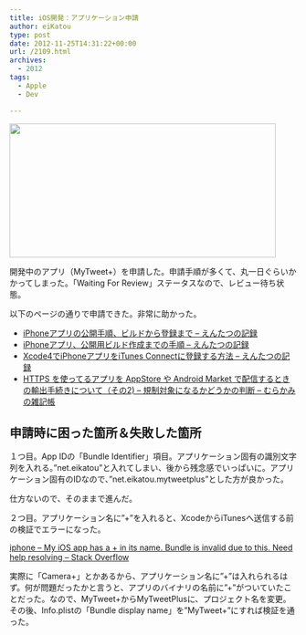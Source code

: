 ```yaml
---
title: iOS開発：アプリケーション申請
author: eiKatou
type: post
date: 2012-11-25T14:31:22+00:00
url: /2109.html
archives:
  - 2012
tags:
  - Apple
  - Dev

---
```

[<img src="/uploads/2012/11/121125-0011.png" alt="" title="121125-0011" width="466" height="235" class="alignnone size-full wp-image-2110" srcset="/uploads/2012/11/121125-0011.png 466w, /uploads/2012/11/121125-0011-300x151.png 300w" sizes="(max-width: 466px) 100vw, 466px" />][1]
  
開発中のアプリ（MyTweet+）を申請した。申請手順が多くて、丸一日ぐらいかかってしまった。「Waiting For Review」ステータスなので、レビュー待ち状態。

以下のページの通りで申請できた。非常に助かった。

  * [iPhoneアプリの公開手順、ビルドから登録まで &#8211; えんたつの記録][2]
  * [iPhoneアプリ、公開用ビルド作成までの手順 &#8211; えんたつの記録][3]
  * [Xcode4でiPhoneアプリをiTunes Connectに登録する方法 &#8211; えんたつの記録][4]
  * [HTTPS を使ってるアプリを AppStore や Android Market で配信するときの輸出手続きについて（その2) &#8211; 規制対象になるかどうかの判断 &#8211; むらかみの雑記帳][5]

## 申請時に困った箇所＆失敗した箇所

１つ目。App IDの「Bundle Identifier」項目。アプリケーション固有の識別文字列を入れる。”net.eikatou”と入れてしまい、後から残念感でいっぱいに。アプリケーション固有のIDなので、”net.eikatou.mytweetplus”とした方が良かった。
  
仕方ないので、そのままで進んだ。

２つ目。アプリケーション名に”+”を入れると、XcodeからiTunesへ送信する前の検証でエラーになった。
  
[iphone &#8211; My iOS app has a + in its name. Bundle is invalid due to this. Need help resolving &#8211; Stack Overflow][6]
  
実際に「Camera+」とかあるから、アプリケーション名に”+”は入れられるはず。何が問題だったかと言うと、アプリのバイナリの名前に”+”がついていたことだった。なので、MyTweet+からMyTweetPlusに、プロジェクト名を変更。その後、Info.plistの「Bundle display name」を”MyTweet+”にすれば検証を通った。

 [1]: /uploads/2012/11/121125-0011.png
 [2]: http://blog.livedoor.jp/tattyamm/archives/1177705.html
 [3]: http://blog.livedoor.jp/tattyamm/archives/1177013.html
 [4]: http://blog.livedoor.jp/tattyamm/archives/2957285.html
 [5]: http://tmurakam.hatenablog.com/entry/20111010/1318173222
 [6]: http://stackoverflow.com/questions/8275642/my-ios-app-has-a-in-its-name-bundle-is-invalid-due-to-this-need-help-resolvi
